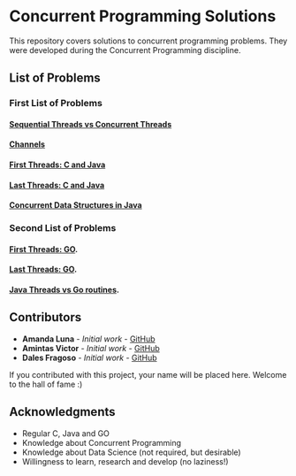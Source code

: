 # Concurrent Programming Solutions

This repository covers solutions to concurrent programming problems. They were developed during the Concurrent Programming discipline.

## List of Problems

### First List of Problems

#### [Sequential Threads vs Concurrent Threads](./Lista1/1)

#### [Channels](./Lista1/2)

#### [First Threads: C and Java](./Lista1/3)

#### [Last Threads: C and Java](./Lista1/4)

#### [Concurrent Data Structures in Java](./Lista1/5)

### Second List of Problems

#### [First Threads: GO](./Lista2/1).

#### [Last Threads: GO](./Lista2/2).

#### [Java Threads vs Go routines](./Lista2/3).


## Contributors
* **Amanda Luna** - *Initial work* - [GitHub](https://github.com/avdluna) 
* **Amintas Victor** - *Initial work* - [GitHub](https://github.com/amintasvrp)
* **Dales Fragoso** - *Initial work* - [GitHub](https://github.com/dalesEwerton)

 If you contributed with this project, your name will be placed here. Welcome to the hall of fame :)

## Acknowledgments
* Regular C, Java and GO
* Knowledge about Concurrent Programming
* Knowledge about Data Science (not required, but desirable)
* Willingness to learn, research and develop (no laziness!)
